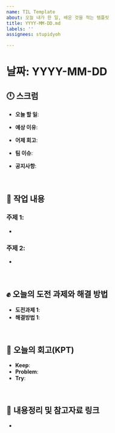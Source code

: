 ```yaml
---
name: TIL Template
about: 오늘 내가 한 일, 배운 것을 적는 템플릿
title: YYYY-MM-DD.md
labels: ''
assignees: stupidyoh

---
```


# 날짜: YYYY-MM-DD

## 🕛 스크럼
- **오늘 할 일**: 
- **예상 이유**: 
- **어제 회고**: 

- **팀 이슈**: 
- **공지사항**: 

<br>

## 💼 작업 내용
### 주제 1: 
- 

### 주제 2: 
-

<br>

## ✊ 오늘의 도전 과제와 해결 방법
- **도전과제 1**: 
- **해결방법 1**: 

<br>

## 🤔 오늘의 회고(KPT)
- **Keep**: 
- **Problem**: 
- **Try**: 

<br>

## 🔗 내용정리 및 참고자료 링크
-
